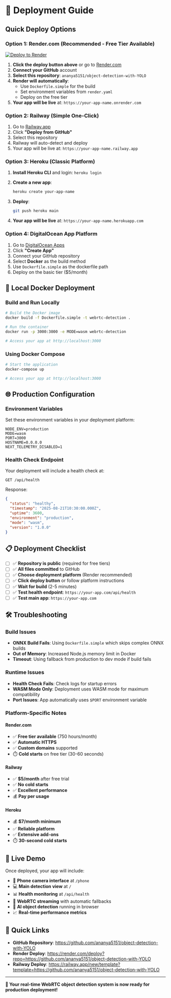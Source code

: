 # 🚀 Deployment Guide

## Quick Deploy Options

### Option 1: Render.com (Recommended - Free Tier Available)

[![Deploy to Render](https://render.com/images/deploy-to-render-button.svg)](https://render.com/deploy?repo=https://github.com/ananya5151/object-detection-with-YOLO)

1. **Click the deploy button above** or go to [Render.com](https://render.com)
2. **Connect your GitHub** account
3. **Select this repository**: `ananya5151/object-detection-with-YOLO`
4. **Render will automatically**:
   - Use `Dockerfile.simple` for the build
   - Set environment variables from `render.yaml`
   - Deploy on the free tier
5. **Your app will be live** at: `https://your-app-name.onrender.com`

### Option 2: Railway (Simple One-Click)

1. Go to [Railway.app](https://railway.app)
2. Click **"Deploy from GitHub"**
3. Select this repository
4. Railway will auto-detect and deploy
5. Your app will be live at: `https://your-app-name.railway.app`

### Option 3: Heroku (Classic Platform)

1. **Install Heroku CLI** and login: `heroku login`
2. **Create a new app**:

   ```bash
   heroku create your-app-name
   ```

3. **Deploy**:

   ```bash
   git push heroku main
   ```

4. **Your app will be live** at: `https://your-app-name.herokuapp.com`

### Option 4: DigitalOcean App Platform

1. Go to [DigitalOcean Apps](https://cloud.digitalocean.com/apps)
2. Click **"Create App"**
3. Connect your GitHub repository
4. Select **Docker** as the build method
5. Use `Dockerfile.simple` as the dockerfile path
6. Deploy on the basic tier ($5/month)

## 🐳 Local Docker Deployment

### Build and Run Locally

```bash
# Build the Docker image
docker build -f Dockerfile.simple -t webrtc-detection .

# Run the container
docker run -p 3000:3000 -e MODE=wasm webrtc-detection

# Access your app at http://localhost:3000
```

### Using Docker Compose

```bash
# Start the application
docker-compose up

# Access your app at http://localhost:3000
```

## 🌐 Production Configuration

### Environment Variables

Set these environment variables in your deployment platform:

```env
NODE_ENV=production
MODE=wasm
PORT=3000
HOSTNAME=0.0.0.0
NEXT_TELEMETRY_DISABLED=1
```

### Health Check Endpoint

Your deployment will include a health check at:

```
GET /api/health
```

Response:

```json
{
  "status": "healthy",
  "timestamp": "2025-08-21T10:30:00.000Z",
  "uptime": 3600,
  "environment": "production",
  "mode": "wasm",
  "version": "1.0.0"
}
```

## 📋 Deployment Checklist

- [ ] ✅ **Repository is public** (required for free tiers)
- [ ] ✅ **All files committed** to GitHub
- [ ] ✅ **Choose deployment platform** (Render recommended)
- [ ] ✅ **Click deploy button** or follow platform instructions
- [ ] ✅ **Wait for build** (2-5 minutes)
- [ ] ✅ **Test health endpoint**: `https://your-app.com/api/health`
- [ ] ✅ **Test main app**: `https://your-app.com`

## 🛠️ Troubleshooting

### Build Issues

- **ONNX Build Fails**: Using `Dockerfile.simple` which skips complex ONNX builds
- **Out of Memory**: Increased Node.js memory limit in Docker
- **Timeout**: Using fallback from production to dev mode if build fails

### Runtime Issues

- **Health Check Fails**: Check logs for startup errors
- **WASM Mode Only**: Deployment uses WASM mode for maximum compatibility
- **Port Issues**: App automatically uses `$PORT` environment variable

### Platform-Specific Notes

#### Render.com

- ✅ **Free tier available** (750 hours/month)
- ✅ **Automatic HTTPS**
- ✅ **Custom domains** supported
- ⏱️ **Cold starts** on free tier (30-60 seconds)

#### Railway

- ✅ **$5/month** after free trial
- ✅ **No cold starts**
- ✅ **Excellent performance**
- 💰 **Pay per usage**

#### Heroku

- 💰 **$7/month minimum**
- ✅ **Reliable platform**
- ✅ **Extensive add-ons**
- ⏱️ **30-second cold starts**

## 🎯 Live Demo

Once deployed, your app will include:

- 📱 **Phone camera interface** at `/phone`
- 💻 **Main detection view** at `/`
- 📊 **Health monitoring** at `/api/health`
- 🔄 **WebRTC streaming** with automatic fallbacks
- 🧠 **AI object detection** running in browser
- 📈 **Real-time performance metrics**

## 🔗 Quick Links

- **GitHub Repository**: <https://github.com/ananya5151/object-detection-with-YOLO>
- **Render Deploy**: <https://render.com/deploy?repo=https://github.com/ananya5151/object-detection-with-YOLO>
- **Railway Deploy**: <https://railway.app/new/template?template=https://github.com/ananya5151/object-detection-with-YOLO>

---

**🎉 Your real-time WebRTC object detection system is now ready for production deployment!**
